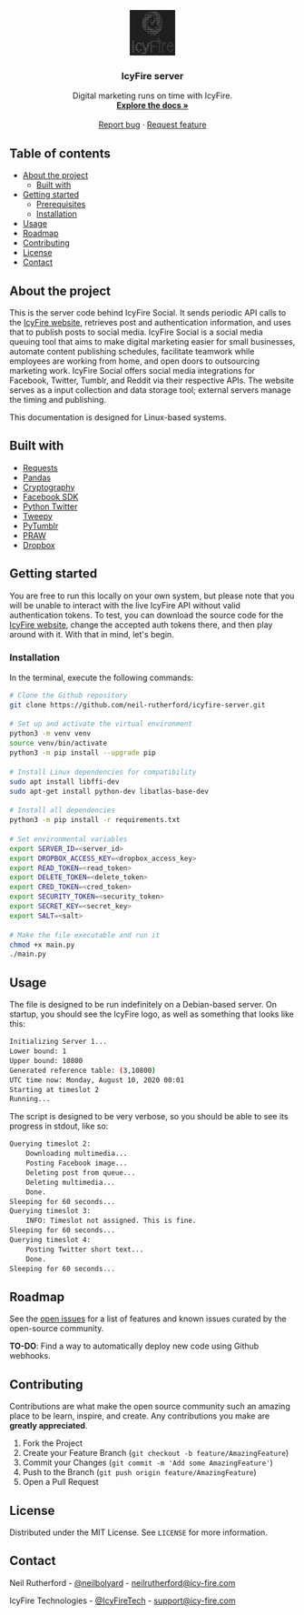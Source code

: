 <p align="center">
    <a href="https://www.icy-fire.com/"><img src="multimedia/logo.jpg" alt="IcyFire logo" width="80" height="80"></a>
    <h3 align="center">IcyFire server</h3>
</p>

<p align="center">
    Digital marketing runs on time with IcyFire.
    <br />
    <a href="https://github.com/neil-rutherford/icyfire-server"><strong>Explore the docs »</strong></a>
    <br />
    <br />
    <a href="https://github.com/neil-rutherford/icyfire-server/issues">Report bug</a>
        ·
    <a href="https://github.com/neil-rutherford/icyfire-server/issues">Request feature</a>
</p>

## Table of contents

* [About the project](#about-the-project)
  * [Built with](#built-with)
* [Getting started](#getting-started)
  * [Prerequisites](#prerequisites)
  * [Installation](#installation)
* [Usage](#usage)
* [Roadmap](#roadmap)
* [Contributing](#contributing)
* [License](#license)
* [Contact](#contact)

## About the project

This is the server code behind IcyFire Social. It sends periodic API calls to the [IcyFire website](https://github.com/neil-rutherford/icyfire-website), retrieves post and authentication information, and uses that to publish posts to social media. IcyFire Social is a social media queuing tool that aims to make digital marketing easier for small businesses, automate content publishing schedules, facilitate teamwork while employees are working from home, and open doors to outsourcing marketing work. IcyFire Social offers social media integrations for Facebook, Twitter, Tumblr, and Reddit via their respective APIs. The website serves as a input collection and data storage tool; external servers manage the timing and publishing.

This documentation is designed for Linux-based systems.

## Built with

* [Requests](https://requests.readthedocs.io/en/master/)
* [Pandas](https://pandas.pydata.org/)
* [Cryptography](https://cryptography.io/en/latest/)
* [Facebook SDK](https://facebook-sdk.readthedocs.io/en/latest/)
* [Python Twitter](https://github.com/bear/python-twitter)
* [Tweepy](https://www.tweepy.org/)
* [PyTumblr](https://github.com/tumblr/pytumblr)
* [PRAW](https://praw.readthedocs.io/en/latest/)
* [Dropbox](https://www.dropbox.com/developers/documentation/python#documentation)

## Getting started

You are free to run this locally on your own system, but please note that you will be unable to interact with the live IcyFire API without valid authentication tokens. To test, you can download the source code for the [IcyFire website](https://github.com/neil-rutherford/icyfire-website), change the accepted auth tokens there, and then play around with it. With that in mind, let's begin.

### Installation

In the terminal, execute the following commands:

```sh
# Clone the Github repository
git clone https://github.com/neil-rutherford/icyfire-server.git

# Set up and activate the virtual environment
python3 -m venv venv
source venv/bin/activate
python3 -m pip install --upgrade pip

# Install Linux dependencies for compatibility
sudo apt install libffi-dev
sudo apt-get install python-dev libatlas-base-dev

# Install all dependencies
python3 -m pip install -r requirements.txt

# Set environmental variables
export SERVER_ID=<server_id>
export DROPBOX_ACCESS_KEY=<dropbox_access_key>
export READ_TOKEN=<read_token>
export DELETE_TOKEN=<delete_token>
export CRED_TOKEN=<cred_token>
export SECURITY_TOKEN=<security_token>
export SECRET_KEY=<secret_key>
export SALT=<salt>

# Make the file executable and run it
chmod +x main.py
./main.py
```

## Usage

The file is designed to be run indefinitely on a Debian-based server. On startup, you should see the IcyFire logo, as well as something that looks like this:

```sh
Initializing Server 1...
Lower bound: 1
Upper bound: 10800
Generated reference table: (3,10800)
UTC time now: Monday, August 10, 2020 00:01
Starting at timeslot 2
Running...
```

The script is designed to be very verbose, so you should be able to see its progress in stdout, like so:

```sh
Querying timeslot 2:
    Downloading multimedia...
    Posting Facebook image...
    Deleting post from queue...
    Deleting multimedia...
    Done.
Sleeping for 60 seconds...
Querying timeslot 3:
    INFO: Timeslot not assigned. This is fine.
Sleeping for 60 seconds...
Querying timeslot 4:
    Posting Twitter short text...
    Done.
Sleeping for 60 seconds...
```

## Roadmap

See the [open issues](https://github.com/neil-rutherford/icyfire-server/issues) for a list of features and known issues curated by the open-source community.

**TO-DO**: Find a way to automatically deploy new code using Github webhooks.

## Contributing

Contributions are what make the open source community such an amazing place to be learn, inspire, and create. Any contributions you make are **greatly appreciated**.

1. Fork the Project
2. Create your Feature Branch (`git checkout -b feature/AmazingFeature`)
3. Commit your Changes (`git commit -m 'Add some AmazingFeature'`)
4. Push to the Branch (`git push origin feature/AmazingFeature`)
5. Open a Pull Request

## License

Distributed under the MIT License. See `LICENSE` for more information.

## Contact

Neil Rutherford - [@neilbolyard](https://twitter.com/neilbolyard) - neilrutherford@icy-fire.com

IcyFire Technologies - [@IcyFireTech](https://twitter.com/IcyFireTech) - support@icy-fire.com